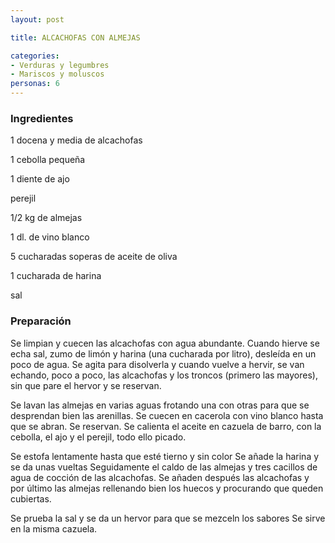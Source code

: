 ```yaml
---
layout: post

title: ALCACHOFAS CON ALMEJAS

categories:
- Verduras y legumbres
- Mariscos y moluscos
personas: 6 
---
```


<h3>Ingredientes</h3>
1 docena y media de alcachofas

1 cebolla pequeña

1 diente de ajo

perejil

1/2 kg de almejas

1 dl. de vino blanco

5 cucharadas soperas de aceite de oliva

1 cucharada de harina

sal

<h3>Preparación</h3>
Se limpian y cuecen las alcachofas con agua abundante. Cuando hierve se echa sal, zumo de limón y harina (una cucharada por litro), desleída en un poco de agua. Se agita para disolverla y cuando vuelve a hervir, se van echando, poco a poco, las alcachofas y los troncos (primero las mayores), sin que pare el hervor y se reservan.

Se lavan las almejas en varias aguas frotando una con otras para que se desprendan bien las arenillas. Se cuecen en cacerola con vino blanco hasta que se abran. Se reservan. Se calienta el aceite en cazuela de barro, con la cebolla, el ajo y el perejil, todo ello picado.

Se estofa lentamente hasta que esté tierno y sin color Se añade la harina y se da unas vueltas Seguidamente el caldo de las almejas y tres cacillos de agua de cocción de las alcachofas. Se añaden después las alcachofas y por último las almejas rellenando bien los huecos y procurando que queden cubiertas.

Se prueba la sal y se da un hervor para que se mezceln los sabores Se sirve en la misma cazuela.